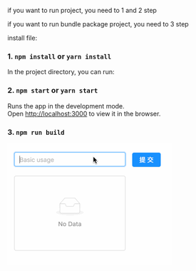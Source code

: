 if you want to run project, you need to 1 and 2 step

if you want to run bundle package project, you need to 3 step

install file:
### 1. `npm install` or  `yarn install`

In the project directory, you can run:

### 2. `npm start` or  `yarn start`

Runs the app in the development mode.<br>
Open [http://localhost:3000](http://localhost:3000) to view it in the browser.

### 3. `npm run build`

![image](https://github.com/god-david/react-redux-todolist/blob/master/public/redux.gif)  